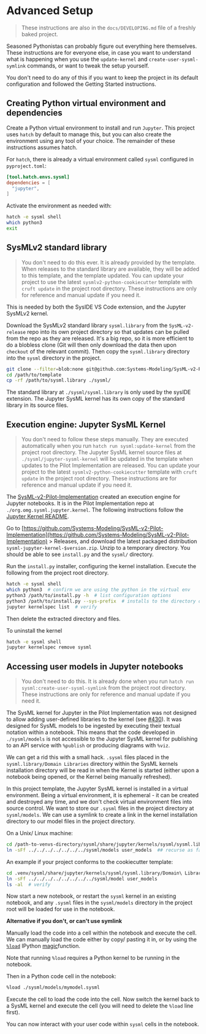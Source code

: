 # Advanced Setup

> These instructions are also in the `docs/DEVELOPING.md` file of a freshly baked project.

Seasoned Pythonistas can probably figure out everything here themselves. These instructions are for everyone else,  in case you want to understand what is happening when you use the `update-kernel` and `create-user-sysml-symlink` commands, or want to tweak the setup yourself. 

You don't need to do any of this if you want to keep the project in its default configuration and followed the Getting Started instructions. 


## Creating Python virtual environment and dependencies

Create a Python virtual environment to install and run `Jupyter`. This project uses `hatch` by default to manage this, but you can also create the environment using any tool of your choice. The remainder of these instructions assumes hatch.

For `hatch`, there is already a virtual environment called `sysml` configured in `pyproject.toml`:

```toml
[tool.hatch.envs.sysml]
dependencies = [
  "jupyter",
]
```

Activate the environment as needed with:

```bash
hatch -e sysml shell
which python3
exit
```


## SysMLv2 standard library

> You don't need to do this ever. It is already provided by the template. When releases to the standard library are available, they will be added to this template, and the template updated. You can update your project to use the latest `sysmlv2-python-cookiecutter` template with `cruft update` in the project root directory. These instructions are only for reference and manual update if you need it.

This is needed by both the SysIDE VS Code extension, and the Jupyter SysMLv2 kernel.

Download the SysMLv2 standard library `sysml.library` from the `SysML-v2-release` repo into its own project directory so that updates can be pulled from the repo as they are released. It's a big repo, so it is more efficient to do a blobless clone (Git will then only download the data then upon `checkout` of the relevant commit). Then copy the `sysml.library` directory into the `sysml` directory in the project.

```bash
git clone --filter=blob:none git@github.com:Systems-Modeling/SysML-v2-Release.git
cd /path/to/template
cp -rf /path/to/sysml.library ./sysml/
```

The standard library at `./sysml/sysml.library` is only used by the sysIDE extension. The Jupyter SysML kernel has its own copy of the standard library in its source files.


## Execution engine: Jupyter SysML Kernel

> You don't need to follow these steps manually. They are executed automatically when you run `hatch run sysml:update-kernel` from the project root directory. The Jupyter SysML kernel source files at `./sysml/jupyter-sysml-kernel` will be updated in the template when updates to the Pilot Implementation are released. You can update your project to the latest `sysmlv2-python-cookiecutter` template with `cruft update` in the project root directory. These instructions are for reference and manual update if you need it. 

The [SysML-v2-Pilot-Implementation](https://github.com/Systems-Modeling/SysML-v2-Pilot-Implementation/) created an execution engine for Jupyter notebooks. It is in the Pilot Implementation repo at `./org.omg.sysml.jupyter.kernel`. The following instructions follow the [Jupyter Kernel README](https://github.com/Systems-Modeling/SysML-v2-Pilot-Implementation/tree/master/org.omg.sysml.jupyter.kernel). 

Go to [https://github.com/Systems-Modeling/SysML-v2-Pilot-Implementation](https://github.com/Systems-Modeling/SysML-v2-Pilot-Implementation) > Releases, and download the latest packaged distribution `sysml-jupyter-kernel-$version.zip`. Unzip to a temporary directory. You should be able to see `install.py` and the `sysml/` directory. 

Run the `install.py` installer, configuring the kernel installation. Execute the following from the project root directory.

```bash
hatch -e sysml shell
which python3  # confirm we are using the python in the virtual env
python3 /path/to/install.py -h  # list configuration options
python3 /path/to/install.py --sys-prefix  # installs to the directory of the python virtual environment
jupyter kernelspec list  # verify
```

Then delete the extracted directory and files.

To uninstall the kernel

```bash
hatch -e sysml shell
jupyter kernelspec remove sysml
```


## Accessing user models in Jupyter notebooks

> You don't need to do this. It is already done when you run `hatch run sysml:create-user-sysml-symlink` from the project root directory. These instructions are only for reference and manual update if you need it. 

The SysML kernel for Jupyter in the Pilot Implementation was not designed to allow adding user-defined libraries to the kernel (see [#430](https://github.com/Systems-Modeling/SysML-v2-Pilot-Implementation/issues/430)). It was designed for SysML models to be ingested by executing their textual notation within a notebook. This means that the code developed in `./sysml/models` is not accessible to the Jupyter SysML kernel for publishing to an API service with `%publish` or producing diagrams with `%viz`. 

We can get a rid this with a small hack. `.sysml` files placed in the `sysml.library/Domain Libraries` directory within the SysML kernels installation directory will be read in when the Kernel is started (either upon a notebook being opened, or the Kernel being manually refreshed). 

In this project template, the Jupyter SysML kernel is installed in a virtual environment. Being a virtual environment, it is ephemeral - it can be created and destroyed any time, and we don't check virtual environment files into source control. We want to store our `.sysml` files in the project directory at `sysml/models`. We can use a symlink to create a link in the kernel installation directory to our model files in the project directory. 

On a Unix/ Linux machine:

```bash
cd /path-to-venvs-directory/sysml/share/jupyter/kernels/sysml/sysml.library/Domain\_Libraries # create the link while you are inside the "Domain Libraries" dir
ln -sFf ../../../../../../../sysml/models user_models  ## recurse as far up as necessary to reach project root
```

An example if your project conforms to the cookiecutter template:

```bash
cd .venv/sysml/share/jupyter/kernels/sysml/sysml.library/Domain\ Libraries  # from project root
ln -sFf ../../../../../../../../sysml/model user_models
ls -al  # verify
```

Now start a new notebook, or restart the `sysml` kernel in an existing notebook, and any `.sysml` files in the `sysml/models` directory in the project root will be loaded for use in the notebook.

**Alternative if you don't, or can't use symlink**

Manually load the code into a cell within the notebook and execute the cell. We can manually load the code either by copy/ pasting it in, or by using the [`%load`](https://ipython.org/ipython-doc/dev/interactive/magics.html#magic-load) IPython [magic](http://ipython.org/ipython-doc/dev/interactive/tutorial.html#magic-functions)function.

Note that running `%load` requires a Python kernel to be running in the notebook.

Then in a Python code cell in the notebook:

```bash
%load ./sysml/models/mymodel.sysml
```

Execute the cell to load the code into the cell. Now switch the kernel back to a SysML kernel and execute the cell (you will need to delete the `%load` line first).

You can now interact with your user code within `sysml` cells in the notebook.
